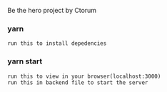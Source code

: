 Be the hero project by Ctorum<br/>

### yarn
    run this to install depedencies

### yarn start
    run this to view in your browser(localhost:3000)
    run this in backend file to start the server

